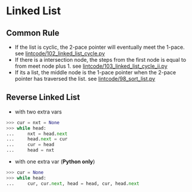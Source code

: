 Linked List
======

## Common Rule

- If the list is cyclic, the 2-pace pointer will eventually meet the 1-pace. see [lintcode/102_linked_list_cycle.py](../lintcode/102_linked_list_cycle.py)
- If there is a intersection node, the steps from the first node is equal to from meet node plus 1. see [lintcode/103_linked_list_cycle_ii.py](../lintcode/103_linked_list_cycle_ii.py)
- If its a list, the middle node is the 1-pace pointer when the 2-pace pointer has traversed the list. see [lintcode/98_sort_list.py](../lintcode/98_sort_list.py)

## Reverse Linked List

- with two extra vars

```python
>>> cur = nxt = None
>>> while head:
...     nxt = head.next
...     head.next = cur
...     cur = head
...     head = nxt
```

- with one extra var (**Python only**)

```python
>>> cur = None
>>> while head:
...     cur, cur.next, head = head, cur, head.next
```
